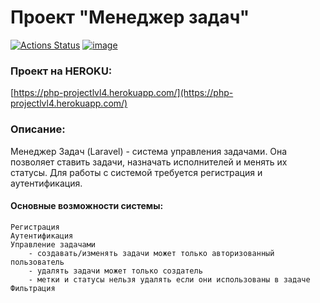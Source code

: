 # Проект "Менеджер задач"
[![Actions Status](https://github.com/NeoSolution1998/php-project-lvl4/workflows/hexlet-check/badge.svg)](https://github.com/NeoSolution1998/php-project-lvl4/actions)
<a href="https://ibb.co/gDZyFYW"><img src="https://i.ibb.co/K9x6zns/image.jpg" alt="image" border="0"></a>
### Проект на HEROKU:
[https://php-projectlvl4.herokuapp.com/](https://php-projectlvl4.herokuapp.com/)

### Описание:
Менеджер Задач (Laravel) - система управления задачами. Она позволяет ставить задачи, назначать исполнителей и менять их статусы. Для работы с системой требуется регистрация и аутентификация.


#### Основные возможности системы:
```
Регистрация
Аутентификация
Управление задачами
    - создавать/изменять задачи может только авторизованный пользователь
    - удалять задачи может только создатель
    - метки и статусы нельзя удалять если они использованы в задаче
Фильтрация
```
